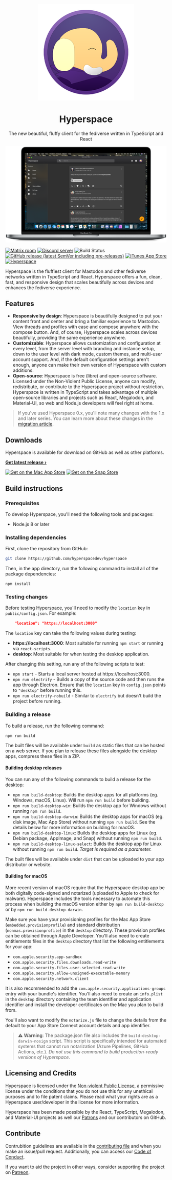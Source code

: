 <p align="center">
    <img src="desktop/app.iconset/icon_512@2x.png" width="300" max-width="50%" alt=“Hyperspace” />
</p>
<h1 align="center">Hyperspace</h1>

<p align="center">The new beautiful, fluffy client for the fediverse written in TypeScript and React</p>

![Hyperspace 1.0 on a MacBook Pro](screenshot.png)

[![Matrix room](https://img.shields.io/matrix/hypermasto:matrix.org.svg)](https://matrix.to/#/#hypermasto:matrix.org)
[![Discord server](https://img.shields.io/discord/554108687434907660.svg?color=blueviolet&label=discord)](https://discord.gg/c69AXwk) 
![Build Status](https://github.com/hyperspacedev/hyperspace/workflows/Node%20CI/badge.svg) [![GitHub release (latest SemVer including pre-releases)](https://img.shields.io/github/v/release/hyperspacedev/hyperspace?include_prereleases)](https://github.com/hyperspacedev/hyperspace/releases) [![iTunes App Store](https://img.shields.io/itunes/v/1454139710?label=Mac%20App%20Store&logo=apple&logoColor=white)](https://apps.apple.com/us/app/hyperspace/id1454139710?mt=12) [![Hyperspace](https://snapcraft.io/hyperspace/badge.svg)](https://snapcraft.io/hyperspace)

Hyperspace is the fluffiest client for Mastodon and other fediverse networks written in TypeScript and React. Hyperspace offers a fun, clean, fast, and responsive design that scales beautifully across devices and enhances the fediverse experience.

## Features

- **Responsive by design**: Hyperspace is beautifully designed to put your content front and center and bring a familiar experience to Mastodon. View threads and profiles with ease and compose anywhere with the compose button. And, of course, Hyperspace scales across devices beautifully, providing the same experience anywhere.
- **Customizable**: Hyperspace allows customization and configuration at every level, from the server level with branding and instance setup, down to the user level with dark mode, custom themes, and multi-user account support. And, if the default configuration settings aren't enough, anyone can make their own version of Hyperspace with custom additions.
- **Open-source**: Hyperspace is free (libre) and open-source software. Licensed under the Non-Violent Public License, anyone can modify, redistribute, or contribute to the Hyperspace project without restriction. Hyperspace is written in TypeScript and takes advantage of multiple open-source libraries and projects such as React, Megalodon, and Material-UI, so web and Node.js developers will feel right at home.

> If you've used Hyperspace 0.x, you'll note many changes with the 1.x and later series. You can learn more about these changes in the [migration article](MIGRATING.md).

## Downloads

Hyperspace is available for download on GitHub as well as other platforms.

[**Get latest release &rsaquo;**](https://github.com/hyperspacedev/hyperspace/releases/latest)

[![Get on the Mac App Store](https://hyperspace.marquiskurt.net/images/mas.svg)](https://itunes.apple.com/us/app/hyperspace/id1454139710?mt=12) [![Get on the Snap Store](https://snapcraft.io/static/images/badges/en/snap-store-black.svg)](https://snapcraft.io/hyperspace)

## Build instructions

### Prerequisites

To develop Hyperspace, you'll need the following tools and packages:

- Node.js 8 or later

### Installing dependencies

First, clone the repository from GitHub:

```bash
git clone https://github.com/hyperspacedev/hyperspace
```

Then, in the app directory, run the following command to install all of the package dependencies:

```npm
npm install
```

### Testing changes

Before testing Hyperspace, you'll need to modify the `location` key in `public/config.json`. For example:

```json
    "location": "https://localhost:3000"
```

The `location` key can take the following values during testing:

- **https://localhost:3000**: Most suitable for running `npm start` or running via `react-scripts`.
- **desktop**: Most suitable for when testing the desktop application.

After changing this setting, run any of the following scripts to test:

- `npm start` - Starts a local server hosted at https://localhost:3000.
- `npm run electrify` - Builds a copy of the source code and then runs the app through Electron. Ensure that the `location` key in `config.json` points to `"desktop"` before running this.
- `npm run electrify-nobuild` - Similar to `electrify` but doesn't build the project before running. 

### Building a release

To build a release, run the following command:

```npm
npm run build
```

The built files will be available under `build` as static files that can be hosted on a web server. If you plan to release these files alongside the desktop apps, compress these files in a ZIP.

#### Building desktop releases

You can run any of the following commands to build a release for the desktop:

- `npm run build-desktop`: Builds the desktop apps for all platforms (eg. Windows, macOS, Linux). Will run `npm run build` before building.
- `npm run build-desktop-win`: Builds the desktop app for Windows without running `npm run build`.
- `npm run build-desktop-darwin`: Builds the desktop apps for macOS (eg. disk image, Mac App Store) without running `npm run build`. See the details below for more information on building for macOS.
- `npm run build-desktop-linux`: Builds the desktop apps for Linux (eg. Debian package, AppImage, and Snap) without running `npm run build`.
- `npm run build-desktop-linux-select`: Builds the desktop app for Linux without running `npm run build`. _Target is required as a parameter._

The built files will be available under `dist` that can be uploaded to your app distributor or website.

#### Building for macOS

More recent version of macOS require that the Hyperspace desktop app be both digitally code-signed and notarized (uploaded to Apple to check for malware). Hyperspace includes the tools necessary to automate this process when building the macOS version either by `npm run build-desktop` or by `npm run build-desktop-darwin`.

Make sure you have your provisioning profiles for the Mac App Store (`embedded.provisionprofile`) and standard distribution (`nonmas.provisionprofile`) in the `desktop` directory. These provision profiles can be obtained through Apple Developer. You'll also need to create entitlements files in the `desktop` directory that list the following entitlements for your app:

- `com.apple.security.app-sandbox`
- `com.apple.security.files.downloads.read-write`
- `com.apple.security.files.user-selected.read-write`
- `com.apple.security.allow-unsigned-executable-memory`
- `com.apple.security.network.client`

It is also recommended to add the `com.apple.security.applications-groups` entry with your bundle's identifier. You'll also need to create an `info.plist` in the `desktop` directory containing the team identifier and application identifier and install the developer certificates on the Mac you plan to build from.

You'll also want to modify the `notarize.js` file to change the details from the default to your App Store Connect account details and app identifier. 

> ⚠️ **Warning**: The package.json file also includes the `build-desktop-darwin-nosign` script. This script is specifically intended for automated systems that cannot run notarization (Azure Pipelines, GitHub Actions, etc.). _Do not use this command to build production-ready versions of Hyperspace_.

## Licensing and Credits

Hyperspace is licensed under the [Non-violent Public License](LICENSE), a permissive license under the conditions that you do not use this for any unethical purposes and to file patent claims. Please read what your rights are as a Hyperspace user/developer in the license for more information.

Hyperspace has been made possible by the React, TypeScript, Megalodon, and Material-UI projects as well our [Patrons](patreon.md) and our contributors on GitHub.

## Contribute

Contrubition guidelines are available in the [contributing file](.github/contributing.md) and when you make an issue/pull request. Additionally, you can access our [Code of Conduct](.github/code_of_conduct.md).

If you want to aid the project in other ways, consider supporting the project on [Patreon](https://patreon.com/marquiskurt). 
